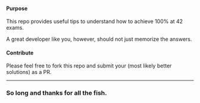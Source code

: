 #### Purpose

This repo provides useful tips to understand how to achieve 100% at 42 exams. 

A great developer like you, however, should not just memorize the answers.

#### Contribute

Please feel free to fork this repo and submit your (most likely better solutions) as a PR.

---

### So long and thanks for all the fish.
